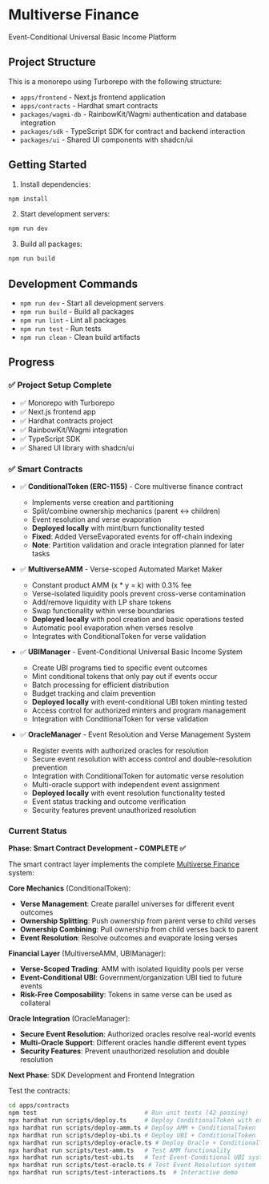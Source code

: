 # Multiverse Finance

Event-Conditional Universal Basic Income Platform

## Project Structure

This is a monorepo using Turborepo with the following structure:

- `apps/frontend` - Next.js frontend application
- `apps/contracts` - Hardhat smart contracts
- `packages/wagmi-db` - RainbowKit/Wagmi authentication and database integration
- `packages/sdk` - TypeScript SDK for contract and backend interaction
- `packages/ui` - Shared UI components with shadcn/ui

## Getting Started

1. Install dependencies:
```bash
npm install
```

2. Start development servers:
```bash
npm run dev
```

3. Build all packages:
```bash
npm run build
```

## Development Commands

- `npm run dev` - Start all development servers
- `npm run build` - Build all packages
- `npm run lint` - Lint all packages
- `npm run test` - Run tests
- `npm run clean` - Clean build artifacts

## Progress

### ✅ Project Setup Complete
- ✅ Monorepo with Turborepo  
- ✅ Next.js frontend app  
- ✅ Hardhat contracts project  
- ✅ RainbowKit/Wagmi integration  
- ✅ TypeScript SDK  
- ✅ Shared UI library with shadcn/ui

### ✅ Smart Contracts  
- ✅ **ConditionalToken (ERC-1155)** - Core multiverse finance contract
  - Implements verse creation and partitioning
  - Split/combine ownership mechanics (parent ↔ children)
  - Event resolution and verse evaporation
  - **Deployed locally** with mint/burn functionality tested
  - **Fixed**: Added VerseEvaporated events for off-chain indexing
  - **Note**: Partition validation and oracle integration planned for later tasks

- ✅ **MultiverseAMM** - Verse-scoped Automated Market Maker
  - Constant product AMM (x * y = k) with 0.3% fee
  - Verse-isolated liquidity pools prevent cross-verse contamination
  - Add/remove liquidity with LP share tokens
  - Swap functionality within verse boundaries
  - **Deployed locally** with pool creation and basic operations tested
  - Automatic pool evaporation when verses resolve
  - Integrates with ConditionalToken for verse validation

- ✅ **UBIManager** - Event-Conditional Universal Basic Income System
  - Create UBI programs tied to specific event outcomes
  - Mint conditional tokens that only pay out if events occur
  - Batch processing for efficient distribution
  - Budget tracking and claim prevention
  - **Deployed locally** with event-conditional UBI token minting tested
  - Access control for authorized minters and program management
  - Integration with ConditionalToken for verse validation

- ✅ **OracleManager** - Event Resolution and Verse Management System
  - Register events with authorized oracles for resolution
  - Secure event resolution with access control and double-resolution prevention
  - Integration with ConditionalToken for automatic verse resolution
  - Multi-oracle support with independent event assignment
  - **Deployed locally** with event resolution functionality tested
  - Event status tracking and outcome verification
  - Security features prevent unauthorized resolution

### Current Status
**Phase: Smart Contract Development - COMPLETE ✅**

The smart contract layer implements the complete [Multiverse Finance](https://www.paradigm.xyz/2025/05/multiverse-finance) system:

**Core Mechanics** (ConditionalToken):
- **Verse Management**: Create parallel universes for different event outcomes  
- **Ownership Splitting**: Push ownership from parent verse to child verses  
- **Ownership Combining**: Pull ownership from child verses back to parent  
- **Event Resolution**: Resolve outcomes and evaporate losing verses

**Financial Layer** (MultiverseAMM, UBIManager):
- **Verse-Scoped Trading**: AMM with isolated liquidity pools per verse
- **Event-Conditional UBI**: Government/organization UBI tied to future events
- **Risk-Free Composability**: Tokens in same verse can be used as collateral

**Oracle Integration** (OracleManager):
- **Secure Event Resolution**: Authorized oracles resolve real-world events
- **Multi-Oracle Support**: Different oracles handle different event types
- **Security Features**: Prevent unauthorized resolution and double resolution

**Next Phase**: SDK Development and Frontend Integration

Test the contracts:
```bash
cd apps/contracts
npm test                              # Run unit tests (42 passing)
npx hardhat run scripts/deploy.ts     # Deploy ConditionalToken with example
npx hardhat run scripts/deploy-amm.ts # Deploy AMM + ConditionalToken
npx hardhat run scripts/deploy-ubi.ts # Deploy UBI + ConditionalToken
npx hardhat run scripts/deploy-oracle.ts # Deploy Oracle + ConditionalToken
npx hardhat run scripts/test-amm.ts   # Test AMM functionality
npx hardhat run scripts/test-ubi.ts   # Test Event-Conditional UBI system
npx hardhat run scripts/test-oracle.ts # Test Event Resolution system
npx hardhat run scripts/test-interactions.ts  # Interactive demo
``` 